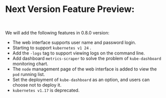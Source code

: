 
# Next Version Feature Preview:

<br>

We will add the following features in 0.8.0 version:

* The web interface supports user name and password login.
* Starting to support `kubernetes v1 24` .
* Add the `-logs` tag to support viewing logs on the command line.
* Add dashboard `metrics-scraper` to solve the problem of `kube-dashboard` monitoring chart.
* The `node` management page of the web interface is added to view the `pod` running list.
* Set the deployment of `kube-dashboard` as an option, and users can choose not to deploy it.
* `kubernetes v1.17` is deprecated. 


<br>
